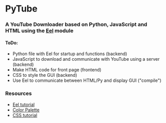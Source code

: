 # PyTube

### A YouTube Downloader based on Python, JavaScript and HTML using the [Eel](https://pypi.org/project/Eel/) module

#### ToDo:
  - Python file with Eel for startup and functions (backend)
  - JavaScript to download and communicate with YouTube using a server (backend)
  - Make HTML code for front page (frontend)
  - CSS to style the GUI (backend)
  - Use Eel to communicate between HTML/Py and display GUI ("compile")

### Resources

- [Eel tutorial](https://www.youtube.com/watch?v=8eeUV1RHkmw)
- [Color Palette](https://coolors.co/palette/2b2d42-8d99ae-edf2f4-ef233c-d90429)
- [CSS tutorial](https://www.w3schools.com/css/css_form.asp)
